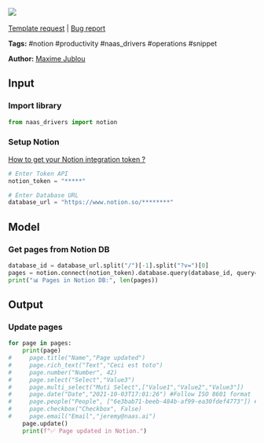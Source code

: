 <a href="https://app.naas.ai/user-redirect/naas/downloader?url=https://raw.githubusercontent.com/jupyter-naas/awesome-notebooks/master/Notion/Notion_Update_pages_from_database.ipynb" target="_parent"><img src="https://naasai-public.s3.eu-west-3.amazonaws.com/open_in_naas.svg"/></a><br><br><a href="https://github.com/jupyter-naas/awesome-notebooks/issues/new?assignees=&labels=&template=template-request.md&title=Tool+-+Action+of+the+notebook+">Template request</a> | <a href="https://github.com/jupyter-naas/awesome-notebooks/issues/new?assignees=&labels=bug&template=bug_report.md&title=Notion+-+Update+pages+from+database:+Error+short+description">Bug report</a>

**Tags:** #notion #productivity #naas_drivers #operations #snippet

**Author:** [Maxime Jublou](https://www.linkedin.com/in/maximejublou)

## Input

### Import library


```python
from naas_drivers import notion
```

### Setup Notion
<a href='https://docs.naas.ai/drivers/notion'>How to get your Notion integration token ?</a>


```python
# Enter Token API
notion_token = "*****"

# Enter Database URL
database_url = "https://www.notion.so/********"
```

## Model

### Get pages from Notion DB


```python
database_id = database_url.split("/")[-1].split("?v=")[0]
pages = notion.connect(notion_token).database.query(database_id, query={})
print("📊 Pages in Notion DB:", len(pages))
```

## Output

### Update pages


```python
for page in pages:
    print(page)
#     page.title("Name","Page updated")
#     page.rich_text("Text","Ceci est toto")
#     page.number("Number", 42)
#     page.select("Select","Value3") 
#     page.multi_select("Muti Select",["Value1","Value2","Value3"])
#     page.date("Date","2021-10-03T17:01:26") #Follow ISO 8601 format
#     page.people("People", ["6e3bab71-beeb-484b-af99-ea30fdef4773"]) #list of ID of users
#     page.checkbox("Checkbox", False)
#     page.email("Email","jeremy@naas.ai")
    page.update()
    print(f"✅ Page updated in Notion.")
```
